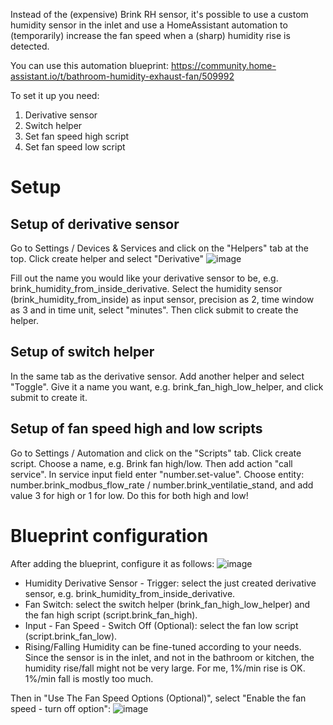 Instead of the (expensive) Brink RH sensor, it's possible to use a custom humidity sensor in the inlet and use a HomeAssistant automation to (temporarily) increase the fan speed when a (sharp) humidity rise is detected.

You can use this automation blueprint: https://community.home-assistant.io/t/bathroom-humidity-exhaust-fan/509992

To set it up you need:
1. Derivative sensor
2. Switch helper
3. Set fan speed high script
4. Set fan speed low script

# Setup
## Setup of derivative sensor
Go to Settings / Devices & Services and click on the "Helpers" tab at the top. Click create helper and select "Derivative"
![image](https://community-assets.home-assistant.io/optimized/4X/0/a/2/0a2c348dbb860509de8728ede7af9ffe26143050_2_126x250.jpeg)

Fill out the name you would like your derivative sensor to be, e.g. brink_humidity_from_inside_derivative. Select the humidity sensor (brink_humidity_from_inside) as input sensor, precision as 2, time window as 3 and in time unit, select "minutes". Then click submit to create the helper.

## Setup of switch helper
In the same tab as the derivative sensor. Add another helper and select "Toggle". Give it a name you want, e.g. brink_fan_high_low_helper, and click submit to create it.

## Setup of fan speed high and low scripts
Go to Settings / Automation and click on the "Scripts" tab. Click create script. Choose a name, e.g. Brink fan high/low. Then add action "call service". In service input field enter "number.set-value".
Choose entity: number.brink_modbus_flow_rate / number.brink_ventilatie_stand, and add value 3 for high or 1 for low. Do this for both high and low!

# Blueprint configuration
After adding the blueprint, configure it as follows:
![image](https://github.com/werty9021/Brink-flair-modbus/assets/24314690/b5c6ac19-1fcd-4363-acc0-33bb87bca820)
- Humidity Derivative Sensor - Trigger: select the just created derivative sensor, e.g. brink_humidity_from_inside_derivative.
- Fan Switch: select the switch helper (brink_fan_high_low_helper) and the fan high script (script.brink_fan_high).
- Input - Fan Speed - Switch Off (Optional): select the fan low script (script.brink_fan_low).
- Rising/Falling Humidity can be fine-tuned according to your needs. Since the sensor is in the inlet, and not in the bathroom or kitchen, the humidity rise/fall might not be very large. For me, 1%/min rise is OK. 1%/min fall is mostly too much.

Then in "Use The Fan Speed Options (Optional)", select "Enable the fan speed - turn off option":
![image](https://community-assets.home-assistant.io/original/4X/0/2/d/02df7e1aa41dd7f6d3a444816cbd4072542d7d8e.jpeg)


